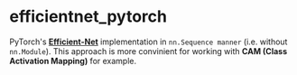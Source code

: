 # efficientnet_pytorch
PyTorch's [__Efficient-Net__](https://arxiv.org/abs/1905.11946) implementation in `nn.Sequence manner` (i.e. without `nn.Module`). This approach is more convinient for working with __CAM (Class Activation Mapping)__ for example.

